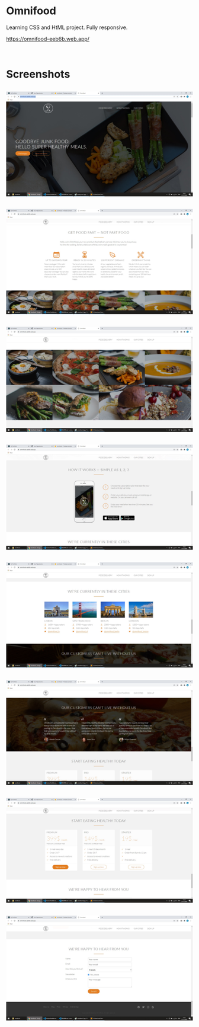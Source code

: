 # Omnifood

Learning CSS and HtML project. Fully responsive.

https://omnifood-eeb6b.web.app/

<br/>

# Screenshots

## <img src="./readme-images/omnifood-1.jpg"/>

## <img src="./readme-images/omnifood-2.jpg"/>

## <img src="./readme-images/omnifood-3.jpg"/>

## <img src="./readme-images/omnifood-4.jpg"/>

## <img src="./readme-images/omnifood-5.jpg"/>

## <img src="./readme-images/omnifood-6.jpg"/>

## <img src="./readme-images/omnifood-7.jpg"/>

## <img src="./readme-images/omnifood-8.jpg"/>
